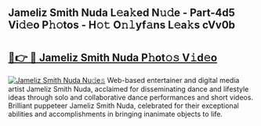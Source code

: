 ## Jameliz Smith Nuda L𝚎a𝚔ed N𝚞𝚍e - Part-4d5 Vi𝚍𝚎o P𝚑𝚘tos - H𝚘𝚝 O𝚗𝚕yf𝚊ns L𝚎a𝚔s cVv0b

# <h2><a href="http://kfeeq5l.oniu.top/?m=Jameliz+Smith+Nuda">🔗👉 🔴 Jameliz Smith Nuda P𝚑ot𝚘𝚜 V𝚒d𝚎o</a></h2>

[![Jameliz Smith Nuda Nu𝚍e𝚜](https://i.imgur.com/0qMVB7G.gif)](http://kfeeq5l.oniu.top/?m=Jameliz+Smith+Nuda)
Web-based entertainer and digital media artist Jameliz Smith Nuda, acclaimed for disseminating dance and lifestyle ideas through solo and collaborative dance performances and short videos. Brilliant puppeteer Jameliz Smith Nuda, celebrated for their exceptional abilities and accomplishments in bringing inanimate objects to life.  
